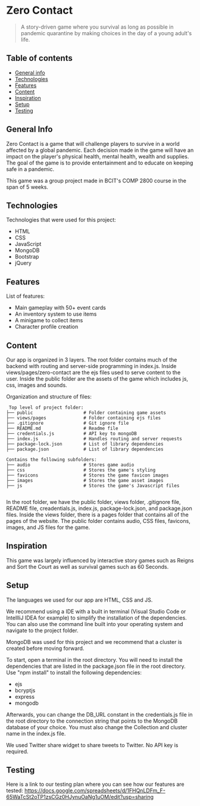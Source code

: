 # Zero Contact
> A story-driven game where you survival as long as possible in pandemic quarantine by making choices in the day of a young adult's life.

## Table of contents
* [General info](#general-info)
* [Technologies](#technologies)
* [Features](#features)
* [Content](#content)
* [Inspiration](#inspiration)
* [Setup](#setup)
* [Testing](#testing)

## General Info
Zero Contact is a game that will challenge players to survive in a world affected by a global pandemic. Each decision made in the game will have an impact on the player's physical health, mental health, wealth and supplies. The goal of the game is to provide entertainment and to educate on keeping safe in a pandemic. 

This game was a group project made in BCIT's COMP 2800 course in the span of 5 weeks.

## Technologies
Technologies that were used for this project:

- HTML
- CSS
- JavaScript
- MongoDB
- Bootstrap
- jQuery

## Features
List of features:
- Main gameplay with 50+ event cards
- An inventory system to use items
- A minigame to collect items
- Character profile creation

## Content

Our app is organized in 3 layers. The root folder contains much of the backend with routing and server-side programming in index.js. Inside views/pages/zero-contact are the ejs files used to serve content to the user. Inside the public folder are the assets of the game which includes js, css, images and sounds.

Organization and structure of files:

```
 Top level of project folder: 
├── public                   # Folder containing game assets
├── views/pages              # Folder containing ejs files
├── .gitignore               # Git ignore file
├── README.md                # Readme file
├── credentials.js           # API key to mongoDB
├── index.js                 # Handles routing and server requests
├── package-lock.json        # List of library dependencies
├── package.json             # List of library dependencies

Contains the following subfolders:
├── audio                    # Stores game audio
├── css                      # Stores the game's styling
├── favicons                 # Stores the game favicon images
├── images                   # Stores the game asset images
├── js                       # Stores the game's Javascript files
    
``` 
   
In the root folder, we have the public folder, views folder, .gitignore file, README file, creadentials.js, index.js, package-lock.json, and package.json files. Inside the views folder, there is a pages folder that contains all of the pages of the website. The public folder contains audio, CSS files, favicons, images, and JS files for the game.

## Inspiration

This game was largely influenced by interactive story games such as Reigns and Sort the Court as well as survival games such as 60 Seconds.

## Setup

The languages we used for our app are HTML, CSS and JS. 

We recommend using a IDE with a built in terminal (Visual Studio Code or IntellliJ IDEA for example) to simplify the installation of the dependencies. You can also use the command line built into your operating system and navigate to the project folder.

MongoDB was used for this project and we recommend that a cluster is created before moving forward.

To start, open a terminal in the root directory. You will need to install the dependencies that are listed in the package.json file in the root directory. Use "npm install" to install the following dependencies:

- ejs
- bcryptjs
- express
- mongodb

Afterwards, you can change the DB_URL constant in the credentials.js file in the root directory to the connection string that points to the MongoDB database of your choice. You must also change the Collection and cluster name in the index.js file.

We used Twitter share widget to share tweets to Twitter. No API key is required.

## Testing

Here is a link to our testing plan where you can see how our features are tested: 
https://docs.google.com/spreadsheets/d/1FHQnLDFm_F-65WaTcSt2oTP1zsCGz0HJynuOaNg1uOM/edit?usp=sharing
